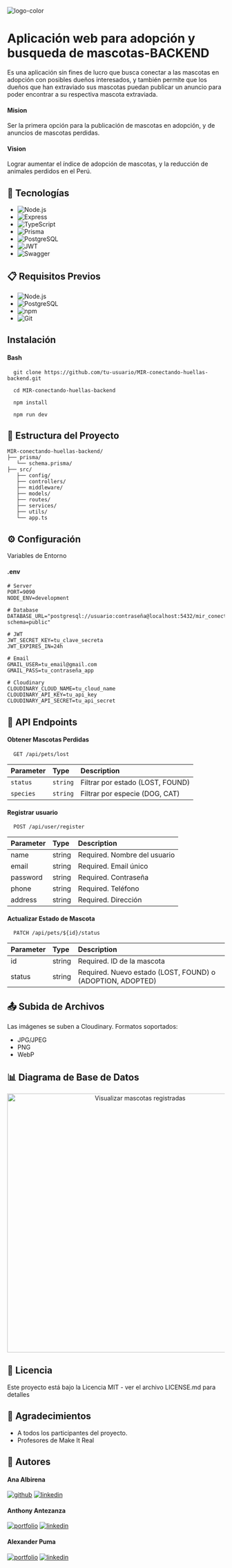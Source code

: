 ![logo-color](https://github.com/user-attachments/assets/4bfc5671-9f28-4340-a1fc-7f97d110e2f9)
# Aplicación web para adopción y busqueda de mascotas-BACKEND

Es una aplicación sin fines de lucro que busca conectar a las mascotas en adopción con posibles dueños interesados, y también permite que los dueños que han extraviado sus mascotas puedan publicar un anuncio para poder encontrar a su respectiva mascota extraviada.

#### Mision 

Ser la primera opción para la publicación de mascotas en adopción, y de anuncios de mascotas perdidas.

#### Vision

Lograr aumentar el índice de adopción de mascotas, y la reducción de animales perdidos en el Perú.

## 🚀 Tecnologías
* ![Node.js](https://img.shields.io/badge/Node.js-339933?style=for-the-badge&logo=node.js&logoColor=white)
* ![Express](https://img.shields.io/badge/Express-000000?style=for-the-badge&logo=express&logoColor=white)
* ![TypeScript](https://img.shields.io/badge/TypeScript-3178C6?style=for-the-badge&logo=typescript&logoColor=white)
* ![Prisma](https://img.shields.io/badge/Prisma-2D3748?style=for-the-badge&logo=prisma&logoColor=white)
* ![PostgreSQL](https://img.shields.io/badge/PostgreSQL-336791?style=for-the-badge&logo=postgresql&logoColor=white)
* ![JWT](https://img.shields.io/badge/JWT-000000?style=for-the-badge&logo=json-web-tokens&logoColor=white)
* ![Swagger](https://img.shields.io/badge/Swagger-85EA2D?style=for-the-badge&logo=swagger&logoColor=white)

## 📋 Requisitos Previos
* ![Node.js](https://img.shields.io/badge/Node.js-339933?style=for-the-badge&logo=node.js&logoColor=white)
* ![PostgreSQL](https://img.shields.io/badge/PostgreSQL-336791?style=for-the-badge&logo=postgresql&logoColor=white)
* ![npm](https://img.shields.io/badge/npm-CB3837?style=for-the-badge&logo=npm&logoColor=white)
* ![Git](https://img.shields.io/badge/Git-F05032?style=for-the-badge&logo=git&logoColor=white)


## Instalación

#### Bash

```
  git clone https://github.com/tu-usuario/MIR-conectando-huellas-backend.git

  cd MIR-conectando-huellas-backend

  npm install

  npm run dev
```


## 📁 Estructura del Proyecto
```
MIR-conectando-huellas-backend/
├── prisma/
   └── schema.prisma/
├── src/
   ├── config/         
   ├── controllers/    
   ├── middleware/     
   ├── models/         
   ├── routes/         
   ├── services/       
   ├── utils/          
   └── app.ts          
```

## ⚙️ Configuración
Variables de Entorno

#### .env
```
# Server
PORT=9090
NODE_ENV=development

# Database
DATABASE_URL="postgresql://usuario:contraseña@localhost:5432/mir_conectando_huellas?schema=public"

# JWT
JWT_SECRET_KEY=tu_clave_secreta
JWT_EXPIRES_IN=24h

# Email
GMAIL_USER=tu_email@gmail.com
GMAIL_PASS=tu_contraseña_app

# Cloudinary
CLOUDINARY_CLOUD_NAME=tu_cloud_name
CLOUDINARY_API_KEY=tu_api_key
CLOUDINARY_API_SECRET=tu_api_secret
```


## 🔗 API Endpoints

#### Obtener Mascotas Perdidas

```
  GET /api/pets/lost    
```

| Parameter | Type     | Description                |
| :-------- | :------- | :------------------------- |
| `status` | `string` | Filtrar por estado (LOST, FOUND)  |
| `species` | `string` | Filtrar por especie (DOG, CAT)  |

#### Registrar usuario

```
  POST /api/user/register
```

| Parameter | Type | Description |
| :-------- | :------- | :-------------------------------- |
| name | string | Required. Nombre del usuario |
| email | string | Required. Email único |
| password | string | Required. Contraseña |
| phone | string | Required. Teléfono |
| address | string | Required. Dirección |

#### Actualizar Estado de Mascota

```
  PATCH /api/pets/${id}/status
```

| Parameter | Type | Description |
| :-------- | :------- | :------------------------- |
| id | string | Required. ID de la mascota |
| status | string | Required. Nuevo estado (LOST, FOUND) o (ADOPTION, ADOPTED) |

## 📤 Subida de Archivos
Las imágenes se suben a Cloudinary. Formatos soportados:
* JPG/JPEG
* PNG
* WebP

## 📊 Diagrama de Base de Datos

<p align="center">
  <img src="https://github.com/user-attachments/assets/31ef805b-ac0b-4053-9b1f-f362d4841c35" alt="Visualizar mascotas registradas" width="600"/>
</p>


## 📝 Licencia
Este proyecto está bajo la Licencia MIT - ver el archivo LICENSE.md para detalles 

## 🙏 Agradecimientos
* A todos los participantes del proyecto.
* Profesores de Make It Real



## 🔗 Autores
#### Ana Albirena
[![github](https://img.shields.io/badge/github-000?style=for-the-badge&logo=github&logoColor=white)](https://github.com/annalbirena)
[![linkedin](https://img.shields.io/badge/linkedin-0A66C2?style=for-the-badge&logo=linkedin&logoColor=white)](https://www.linkedin.com/in/ana-albirena/)

#### Anthony Antezanza
[![portfolio](https://img.shields.io/badge/github-000?style=for-the-badge&logo=github&logoColor=white)](https://github.com/Akuma2522)
[![linkedin](https://img.shields.io/badge/linkedin-0A66C2?style=for-the-badge&logo=linkedin&logoColor=white)](https://www.linkedin.com/)
#### Alexander Puma
[![portfolio](https://img.shields.io/badge/github-000?style=for-the-badge&logo=github&logoColor=white)](https://github.com/AlexPumaPrado)
[![linkedin](https://img.shields.io/badge/linkedin-0A66C2?style=for-the-badge&logo=linkedin&logoColor=white)](https://www.linkedin.com/in/alexander-puma-prado/)
